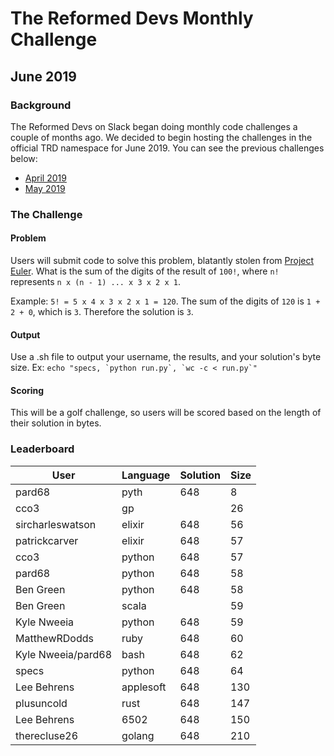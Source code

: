 # The Reformed Devs Monthly Challenge

## June 2019

### Background

The Reformed Devs on Slack began doing monthly code challenges a couple of months ago. We decided to begin hosting the challenges in the official TRD namespace for June 2019. You can see the previous challenges below:

* [April 2019](https://github.com/plusuncold/longest-word-test)
* [May 2019](https://github.com/plusuncold/rainfall-calc-challenge)

### The Challenge

#### Problem

Users will submit code to solve this problem, blatantly stolen from [Project Euler](https://projecteuler.net/problem=20).
What is the sum of the digits of the result of `100!`, where `n!`  represents `n x (n - 1) ... x 3 x 2 x 1`.

Example: `5! = 5 x 4 x 3 x 2 x 1 = 120`. The sum of the digits of `120` is `1 + 2 + 0`, which is `3`. Therefore the solution is `3`.

#### Output

Use a .sh file to output your username, the results, and your solution's byte size.
Ex: ``echo "specs, `python run.py`, `wc -c < run.py`"``

#### Scoring

This will be a golf challenge, so users will be scored based on the length of their solution in bytes.

### Leaderboard

User | Language | Solution | Size
--- | --- | --- | ---
pard68 | pyth | 648 | 8
cco3 | gp |  | 26
sircharleswatson | elixir | 648 | 56
patrickcarver | elixir | 648 | 57
cco3 | python | 648 | 57
pard68 | python | 648 | 58
Ben Green | python | 648 | 58
Ben Green | scala |  | 59
Kyle Nweeia | python | 648 | 59
MatthewRDodds | ruby | 648 | 60
Kyle Nweeia/pard68 | bash | 648 | 62
specs | python | 648 | 64
Lee Behrens | applesoft | 648 | 130
plusuncold | rust | 648 | 147
Lee Behrens | 6502 | 648 | 150
therecluse26 | golang | 648 | 210